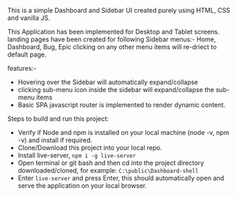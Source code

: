 This is a simple Dashboard and Sidebar UI created purely using HTML, CSS and vanilla JS.

This Application has been implemented for Desktop and Tablet screens.
landing pages have been created for following Sidebar menus:- Home, Dashboard, Bug, Epic clicking on any other menu items will re-driect to default page.

features:-
 - Hovering over the Sidebar will automatically expand/collapse
 - clicking  sub-menu icon inside the sidebar will expand/collapse the sub-menu items
 - Basic SPA javascript router is implemented to render dynamic content.



Steps to build and run this project:
- Verify if Node and npm is installed on your local machine (node -v, npm -v) and install if    required.
- Clone/Download this project into your local repo.
-  Install live-server, `npm i -g live-server`
- Open terminal or git bash and then cd into the project directory downloaded/cloned, for example: `C:\public\Dashboard-shell`
- Enter `live-server` and press Enter, this should automatically open and serve the application on your local browser.


